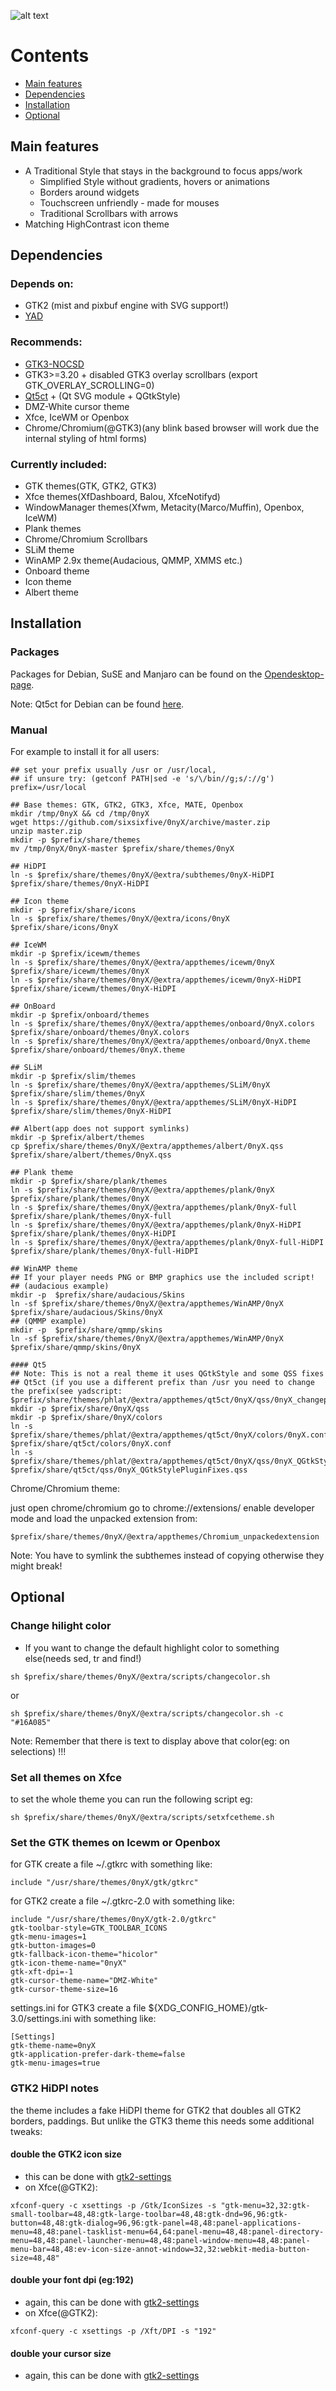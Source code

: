 
![alt text](https://raw.githubusercontent.com/sixsixfive/0nyX/master/.screenshot.png)

# Contents

* [Main features](#main-features)
* [Dependencies](#dependencies)
* [Installation](#installation)
* [Optional](#optional)

## Main features

* A Traditional Style that stays in the background to focus apps/work
  * Simplified Style without gradients, hovers or animations
  * Borders around widgets
  * Touchscreen unfriendly - made for mouses 
  * Traditional Scrollbars with arrows 
* Matching HighContrast icon theme

## Dependencies

### Depends on: 

* GTK2 (mist and pixbuf engine with SVG support!)
* [YAD](https://sourceforge.net/projects/yad-dialog)

### Recommends: 

* [GTK3-NOCSD](https://github.com/PCMan/gtk3-nocsd)
* GTK3>=3.20 + disabled GTK3 overlay scrollbars (export GTK_OVERLAY_SCROLLING=0)
* [Qt5ct](https://sourceforge.net/projects/qt5ct/) + (Qt SVG module + QGtkStyle)
* DMZ-White cursor theme
* Xfce, IceWM or Openbox
* Chrome/Chromium(@GTK3)(any blink based browser will work due the internal styling of html forms)

### Currently included: 

* GTK themes(GTK, GTK2, GTK3)
* Xfce themes(XfDashboard, Balou, XfceNotifyd)
* WindowManager themes(Xfwm, Metacity(Marco/Muffin), Openbox, IceWM)
* Plank themes
* Chrome/Chromium Scrollbars
* SLiM theme
* WinAMP 2.9x theme(Audacious, QMMP, XMMS etc.)
* Onboard theme
* Icon theme
* Albert theme

## Installation

### Packages

Packages for Debian, SuSE and Manjaro can be found on the [Opendesktop-page](https://www.opendesktop.org/p/1175851).

Note: Qt5ct for Debian can be found [here](https://github.com/mati75/qt5ct).

### Manual
For example to install it for all users:

```
## set your prefix usually /usr or /usr/local, 
## if unsure try: (getconf PATH|sed -e 's/\/bin//g;s/://g') 
prefix=/usr/local

## Base themes: GTK, GTK2, GTK3, Xfce, MATE, Openbox
mkdir /tmp/0nyX && cd /tmp/0nyX
wget https://github.com/sixsixfive/0nyX/archive/master.zip
unzip master.zip
mkdir -p $prefix/share/themes
mv /tmp/0nyX/0nyX-master $prefix/share/themes/0nyX

## HiDPI
ln -s $prefix/share/themes/0nyX/@extra/subthemes/0nyX-HiDPI $prefix/share/themes/0nyX-HiDPI

## Icon theme
mkdir -p $prefix/share/icons
ln -s $prefix/share/themes/0nyX/@extra/icons/0nyX $prefix/share/icons/0nyX

## IceWM
mkdir -p $prefix/icewm/themes
ln -s $prefix/share/themes/0nyX/@extra/appthemes/icewm/0nyX $prefix/share/icewm/themes/0nyX
ln -s $prefix/share/themes/0nyX/@extra/appthemes/icewm/0nyX-HiDPI $prefix/share/icewm/themes/0nyX-HiDPI

## OnBoard
mkdir -p $prefix/onboard/themes
ln -s $prefix/share/themes/0nyX/@extra/appthemes/onboard/0nyX.colors $prefix/share/onboard/themes/0nyX.colors
ln -s $prefix/share/themes/0nyX/@extra/appthemes/onboard/0nyX.theme $prefix/share/onboard/themes/0nyX.theme

## SLiM
mkdir -p $prefix/slim/themes
ln -s $prefix/share/themes/0nyX/@extra/appthemes/SLiM/0nyX $prefix/share/slim/themes/0nyX
ln -s $prefix/share/themes/0nyX/@extra/appthemes/SLiM/0nyX-HiDPI $prefix/share/slim/themes/0nyX-HiDPI

## Albert(app does not support symlinks)
mkdir -p $prefix/albert/themes
cp $prefix/share/themes/0nyX/@extra/appthemes/albert/0nyX.qss $prefix/share/albert/themes/0nyX.qss

## Plank theme
mkdir -p $prefix/share/plank/themes
ln -s $prefix/share/themes/0nyX/@extra/appthemes/plank/0nyX $prefix/share/plank/themes/0nyX
ln -s $prefix/share/themes/0nyX/@extra/appthemes/plank/0nyX-full $prefix/share/plank/themes/0nyX-full
ln -s $prefix/share/themes/0nyX/@extra/appthemes/plank/0nyX-HiDPI $prefix/share/plank/themes/0nyX-HiDPI
ln -s $prefix/share/themes/0nyX/@extra/appthemes/plank/0nyX-full-HiDPI $prefix/share/plank/themes/0nyX-full-HiDPI

## WinAMP theme
## If your player needs PNG or BMP graphics use the included script!
## (audacious example)
mkdir -p  $prefix/share/audacious/Skins
ln -sf $prefix/share/themes/0nyX/@extra/appthemes/WinAMP/0nyX $prefix/share/audacious/Skins/0nyX
## (QMMP example)
mkdir -p  $prefix/share/qmmp/skins
ln -sf $prefix/share/themes/0nyX/@extra/appthemes/WinAMP/0nyX $prefix/share/qmmp/skins/0nyX

#### Qt5
## Note: This is not a real theme it uses QGtkStyle and some QSS fixes
## Qt5ct (if you use a different prefix than /usr you need to change the prefix(see yadscript: $prefix/share/themes/phlat/@extra/appthemes/qt5ct/0nyX/qss/0nyX_changeprefix.sh))
mkdir -p $prefix/share/0nyX/qss
mkdir -p $prefix/share/0nyX/colors
ln -s $prefix/share/themes/phlat/@extra/appthemes/qt5ct/0nyX/colors/0nyX.conf $prefix/share/qt5ct/colors/0nyX.conf
ln -s $prefix/share/themes/phlat/@extra/appthemes/qt5ct/0nyX/qss/0nyX_QGtkStylePluginFixes.qss $prefix/share/qt5ct/qss/0nyX_QGtkStylePluginFixes.qss
```

Chrome/Chromium theme:

just open chrome/chromium go to chrome://extensions/ enable developer mode and load the unpacked extension from:

```
$prefix/share/themes/0nyX/@extra/appthemes/Chromium_unpackedextension
```

Note: You have to symlink the subthemes instead of copying otherwise they might break!

## Optional

### Change hilight color

- If you want to change the default highlight color to something else(needs sed, tr and find!)

```
sh $prefix/share/themes/0nyX/@extra/scripts/changecolor.sh 
```

or 

```
sh $prefix/share/themes/0nyX/@extra/scripts/changecolor.sh -c "#16A085"
```

Note: Remember that there is text to display above that color(eg: on selections) !!!

### Set all themes on Xfce

to set the whole theme you can run the following script eg:

```
sh $prefix/share/themes/0nyX/@extra/scripts/setxfcetheme.sh
```

### Set the GTK themes on Icewm or Openbox

for GTK create a file ~/.gtkrc with something like:

```
include "/usr/share/themes/0nyX/gtk/gtkrc"
```

for GTK2 create a file ~/.gtkrc-2.0 with something like:

```
include "/usr/share/themes/0nyX/gtk-2.0/gtkrc"
gtk-toolbar-style=GTK_TOOLBAR_ICONS
gtk-menu-images=1
gtk-button-images=0
gtk-fallback-icon-theme="hicolor"
gtk-icon-theme-name="0nyX"
gtk-xft-dpi=-1
gtk-cursor-theme-name="DMZ-White"
gtk-cursor-theme-size=16
```
settings.ini
for GTK3 create a file ${XDG_CONFIG_HOME}/gtk-3.0/settings.ini with something like:

```
[Settings]
gtk-theme-name=0nyX
gtk-application-prefer-dark-theme=false
gtk-menu-images=true
```

### GTK2 HiDPI notes

the theme includes a fake HiDPI theme for GTK2 that doubles all GTK2 borders, paddings. But unlike the GTK3 theme this needs some additional tweaks:

#### double the GTK2 icon size 

* this can be done with [gtk2-settings](https://developer.gnome.org/gtk2/stable/GtkSettings.html#GtkSettings--gtk-icon-sizes)
* on Xfce(@GTK2):

```
xfconf-query -c xsettings -p /Gtk/IconSizes -s "gtk-menu=32,32:gtk-small-toolbar=48,48:gtk-large-toolbar=48,48:gtk-dnd=96,96:gtk-button=48,48:gtk-dialog=96,96:gtk-panel=48,48:panel-applications-menu=48,48:panel-tasklist-menu=64,64:panel-menu=48,48:panel-directory-menu=48,48:panel-launcher-menu=48,48:panel-window-menu=48,48:panel-menu-bar=48,48:ev-icon-size-annot-window=32,32:webkit-media-button-size=48,48"
```

#### double your font dpi (eg:192)

* again, this can be done with [gtk2-settings](https://developer.gnome.org/gtk2/stable/GtkSettings.html#GtkSettings--gtk-xft-dpi)
* on Xfce(@GTK2):

```
xfconf-query -c xsettings -p /Xft/DPI -s "192"
```

#### double your cursor size

* again, this can be done with [gtk2-settings](https://developer.gnome.org/gtk2/stable/GtkSettings.html#GtkSettings--gtk-cursor-theme-size)
